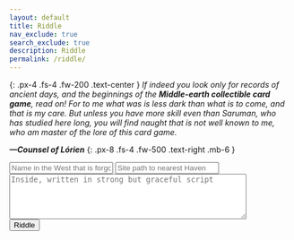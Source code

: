 ```yaml
---
layout: default
title: Riddle
nav_exclude: true
search_exclude: true
description: Riddle
permalink: /riddle/
---
```


{: .px-4 .fs-4 .fw-200 .text-center }
<i>If indeed you look only for records of ancient days, and the beginnings of the <b>Middle-earth collectible card game</b>, read on! For to me what was is less dark than what is to come, and that is my care. But unless you have more skill even than Saruman, who has studied here long, you will find naught that is not well known to me, who am master of the lore of this card game.</i>

<i><b>—Counsel of Lórien</b></i>
{: .px-8 .fs-4 .fw-500 .text-right .mb-6 }

<div class="contact-form">
<form method="post" action="https://forms.un-static.com/forms/870c9fca8c1e2d184592d226cb8a21c725eed1a1">
  <input type="text" name="name" placeholder="Name in the West that is forgotten" required>
  <input type="email" name="email" placeholder="Site path to nearest Haven" required>
  <textarea name="message" placeholder="Inside, written in strong but graceful script" cols="50" rows="5" required></textarea>
  <br>
  <button type="submit" class="btn">Riddle</button>
</form>
</div>
